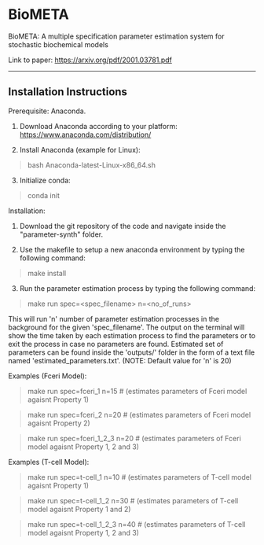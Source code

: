 # BioMETA

BioMETA: A multiple specification parameter estimation system for stochastic biochemical models

Link to paper: https://arxiv.org/pdf/2001.03781.pdf

-----------------------------------------
Installation Instructions
-----------------------------------------

Prerequisite: Anaconda.

1) Download Anaconda according to your platform: 
https://www.anaconda.com/distribution/

2) Install Anaconda (example for Linux):
> bash Anaconda-latest-Linux-x86_64.sh

3) Initialize conda:
> conda init

Installation:
1) Download the git repository of the code and navigate inside the "parameter-synth" folder.

2) Use the makefile to setup a new anaconda environment by typing the following command:
> make install

3) Run the parameter estimation process by typing the following command:
> make run spec=<spec_filename> n=<no_of_runs>

This will run 'n' number of parameter estimation processes in the background for the given 'spec_filename'. The output on the terminal will show the time taken by each estimation process to find the parameters or to exit the process in case no parameters are found. Estimated set of parameters can be found inside the 'outputs/' folder in the form of a text file named 'estimated_parameters.txt'. (NOTE: Default value for 'n' is 20)

Examples (Fceri Model):
> make run spec=fceri_1 n=15      # (estimates parameters of Fceri model agaisnt Property 1)

> make run spec=fceri_2 n=20      # (estimates parameters of Fceri model agaisnt Property 2)

> make run spec=fceri_1_2_3 n=20  # (estimates parameters of Fceri model agaisnt Property 1, 2 and 3)


Examples (T-cell Model):
> make run spec=t-cell_1 n=10      # (estimates parameters of T-cell model agaisnt Property 1)

> make run spec=t-cell_1_2 n=30      # (estimates parameters of T-cell model agaisnt Property 1 and 2)

> make run spec=t-cell_1_2_3 n=40  # (estimates parameters of T-cell model agaisnt Property 1, 2 and 3)

